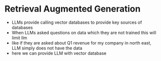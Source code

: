 # Retrieval Augmented Generation

* LLMs provide calling vector databases to provide key sources of databases
* When LLMs asked questions on data which they are not trained this will limit llm
* like if they are asked about Q1 revenue for my company in north east, LLM simply does not have the data
* here we can provide LLM with vector database 
